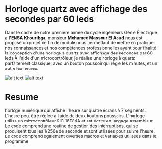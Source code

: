 # Horloge quartz avec affichage des secondes par 60 leds

Dans le cadre de notre première année du cycle ingénieurs Génie 
Électrique  à **l'ENSA Khouribga**, monsieur **Mohamed Massour El Aoud** nous est proposé un projet de fin de module nous permettant de mettre en
pratique nos connaissances et nos compétences professionnelles 
ayant pour finalité la conception d'une horloge à quartz avec affichage des secondes par 60 leds
À l'aide d'un microcontrôleur, je réalise une horloge à quartz parfaitement classique,
avec un bouton poussoir qui règle les minutes, et un autre les heures.





![alt text](https://www.linkpicture.com/q/horloge02.jpeg) ![alt text](https://www.linkpicture.com/q/horloge03.jpeg)

# Resume 

horloge numérique qui affiche l'heure sur quatre écrans à 7 segments. L'heure peut être réglée à l'aide de deux boutons poussoirs. L'horloge utilise un microcontrôleur PIC 16F84A et est écrite en langage assembleur. Le code comprend une routine de gestion des interruptions, qui se produisent tous les 1/256e de seconde et sont utilisées pour suivre l'heure. Le code comprend également diverses macros et variables utilisées dans le programme.
